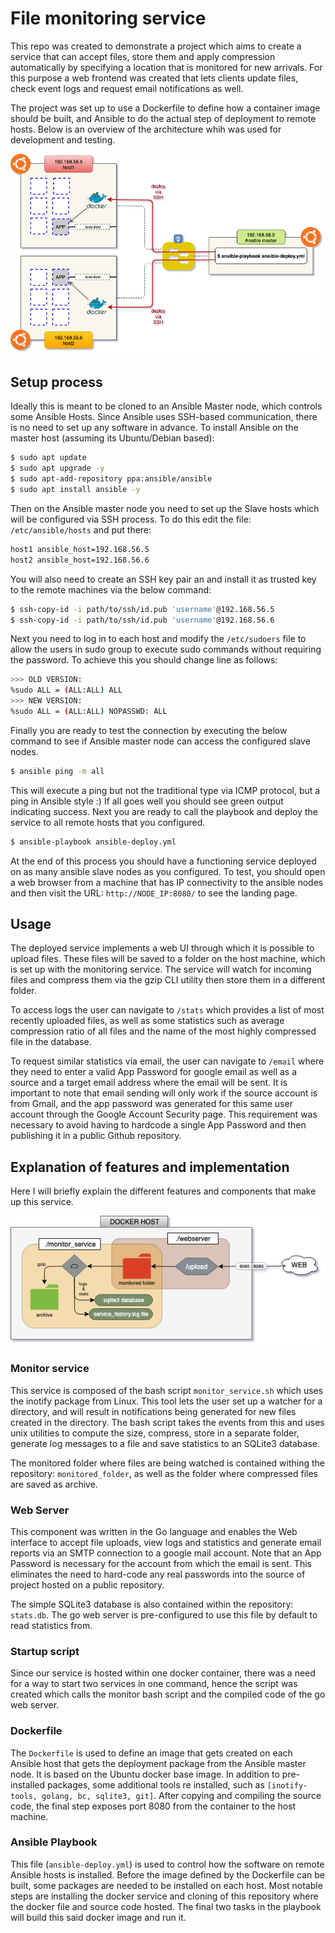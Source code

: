 # File monitoring service

This repo was created to demonstrate a project which aims to create a service that can accept files, store them and apply compression automatically by specifying a location that is monitored for new arrivals. For this purpose a web frontend was created that lets clients update files, check event logs and request email notifications as well.

The project was set up to use a Dockerfile to define how a container image should be built, and Ansible to do the actual step of deployment to remote hosts. Below is an overview of the architecture whih was used for development and testing.

![Ansible & Docker overview](static_files/overview.png)

## Setup process

Ideally this is meant to be cloned to an Ansible Master node, which controls some Ansible Hosts. Since Ansible uses SSH-based communication, there is no need to set up any software in advance. To install Ansible on the master host (assuming its Ubuntu/Debian based):

```bash
$ sudo apt update
$ sudo apt upgrade -y
$ sudo apt-add-repository ppa:ansible/ansible
$ sudo apt install ansible -y
```

Then on the Ansible master node you need to set up the Slave hosts which will be configured via SSH process. To do this edit the file: `/etc/ansible/hosts` and put there:

```bash
host1 ansible_host=192.168.56.5
host2 ansible_host=192.168.56.6
```

You will also need to create an SSH key pair an and install it as trusted key to the remote machines via the below command:

```bash
$ ssh-copy-id -i path/to/ssh/id.pub 'username'@192.168.56.5
$ ssh-copy-id -i path/to/ssh/id.pub 'username'@192.168.56.6
```

Next you need to log in to each host and modify the `/etc/sudoers` file to allow the users in sudo group to execute sudo commands without requiring the password. To achieve this you should change line as follows:

```bash
>>> OLD VERSION:
%sudo ALL = (ALL:ALL) ALL
>>> NEW VERSION:
%sudo ALL = (ALL:ALL) NOPASSWD: ALL
```

Finally you are ready to test the connection by executing the below command to see if Ansible master node can access the configured slave nodes.

```bash
$ ansible ping -m all
```

This will execute a ping but not the traditional type via ICMP protocol, but a ping in Ansible style :) If all goes well you should see green output indicating success. Next you are ready to call the playbook and deploy the service to all remote hosts that you configured.

```bash
$ ansible-playbook ansible-deploy.yml
```

At the end of this process you should have a functioning service deployed on as many ansible slave nodes as you configured. To test, you should open a web browser from a machine that has IP connectivity to the ansible nodes and then visit the URL: `http://NODE_IP:8080/` to see the landing page.

## Usage

The deployed service implements a web UI through which it is possible to upload files. These files will be saved to a folder on the host machine, which is set up with the monitoring service. The service will watch for incoming files and compress them via the gzip CLI utility then store them in a different folder.

To access logs the user can navigate to `/stats` which provides a list of most recently uploaded files, as well as some statistics such as average compression ratio of all files and the name of the most highly compressed file in the database.

To request similar statistics via email, the user can navigate to `/email` where they need to enter a valid App Password for google email as well as a source and a target email address where the email will be sent. It is important to note that email sending will only work if the source account is from Gmail, and the app password was generated for this same user account through the Google Account Security page. This requirement was necessary to avoid having to hardcode a single App Password and then publishing it in a public Github repository.

## Explanation of features and implementation

Here I will briefly explain the different features and components that make up this service.

![Service Composition](static_files/service-composition.png)


### Monitor service

This service is composed of the bash script `monitor_service.sh` which uses the inotify package from Linux. This tool lets the user set up a watcher for a directory, and will result in notifications being generated for new files created in the directory. The bash script takes the events from this and uses unix utilities to compute the size, compress, store in a separate folder, generate log messages to a file and save statistics to an SQLite3 database.

The monitored folder where files are being watched is contained withing the repository: `monitored_folder`, as well as the folder where compressed files are saved as archive.

### Web Server

This component was written in the Go language and enables the Web interface to accept file uploads, view logs and statistics and generate email reports via an SMTP connection to a google mail account. Note that an App Password is necessary for the account from which the email is sent. This eliminates the need to hard-code any real passwords into the source of project hosted on a public repository.

The simple SQLite3 database is also contained within the repository: `stats.db`. The go web server is pre-configured to use this file by default to read statistics from.

### Startup script

Since our service is hosted within one docker container, there was a need for a way to start two services in one command, hence the script was created which calls the monitor bash script and the compiled code of the go web server.

### Dockerfile

The `Dockerfile` is used to define an image that gets created on each Ansible host that gets the deployment package from the Ansible master node. It is based on the Ubuntu docker base image. In addition to pre-installed packages, some additional tools re installed, such as `[inotify-tools, golang, bc, sqlite3, git]`. After copying and compiling the source code, the final step exposes port 8080 from the container to the host machine.

### Ansible Playbook

This file (`ansible-deploy.yml`) is used to control how the software on remote Ansible hosts is installed. Before the image defined by the Dockerfile can be built, some packages are needed to be installed on each host. Most notable steps are installing the docker service and cloning of this repository where the docker file and source code hosted. The final two tasks in the playbook will build this said docker image and run it.
